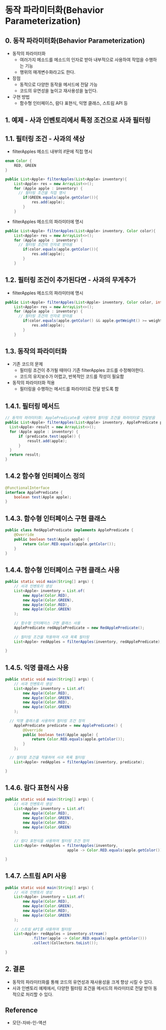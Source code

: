 # 동작 파라미터화(Behavior Parameterization)

## 0. 동작 파라미터화(Behavior Parameterization)

- 동작의 파라미터화
    - 여러가지 메소드를 메소드의 인자로 받아 내부적으로 사용하여 작업을 수행하는 기능
    - 행위의 매개변수화라고도 한다.
- 장점
    - 동적으로 다양한 동작을 메서드에 전달 가능
    - 코드의 유연성을 높이고 재사용성을 높인다.
- 구현 방법
    - 함수형 인터페이스, 람다 표현식, 익명 클래스, 스트림 API 등

## 1. 예제 - 사과 인벤토리에서 특정 조건으로 사과 필터링

## 1.1. 필터링 조건 - 사과의 색상

- filterApples 메소드 내부의 if문에 직접 명시

```java
enum Color { 
	RED, GREEN
}

public List<Apple> filterApples(List<Apple> inventory){
	List<Apple> res = new ArrayList<>();
	for (Apple apple : inventory) {
	  // 필터링 조건을 직접 명시
		if(GREEN.equals(apple.getColor()){
			res.add(apple);
		}
	}
```

- filterApples 메소드의 파라미터에 명시

```java
public List<Apple> filterApples(List<Apple> inventory, Color color){
	List<Apple> res = new ArrayList<>();
	for (Apple apple : inventory) {
	  // 필터링 조건의 인자로 받아옴
		if(color.equals(apple.getColor()){
			res.add(apple);
		}
	}
```

## 1.2. 필터링 조건이 추가된다면 - 사과의 무게추가

- filterApples 메소드의 파라미터에 명시

```java
public List<Apple> filterApples(List<Apple> inventory, Color color, int weight){
	List<Apple> res = new ArrayList<>();
	for (Apple apple : inventory) {
	  // 필터링 조건의 인자로 받아옴
		if(color.equals(apple.getColor() && apple.getWeight() >= weight){
			res.add(apple);
		}
	}
```

## 1.3. 동작의 파라미터화

- 기존 코드의 문제
    - 필터링 조건이 추가될 때마다 기존 filterApples 코드를 수정해야한다.
    - 코드의 유지보수가 어렵고, 반복적인 코드를 작성이 필요함
- 동작의 파라미터화 적용
    - 필터링을 수행하는 메서드를 파라미터로 전달 받도록 함

## 1.4.1. 필터링 메서드

```java
// 동작의 파라미터화: ApplePredicate를 사용하여 필터링 조건을 파라미터로 전달받음
public List<Apple> filterApples(List<Apple> inventory, ApplePredicate predicate) {
  List<Apple> result = new ArrayList<>();
  for (Apple apple : inventory) {
      if (predicate.test(apple)) {
          result.add(apple);
      }
  }
  return result;
}
```

## 1.4.2 함수형 인터페이스 정의

```java
@FunctionalInterface
interface ApplePredicate {
    boolean test(Apple apple);
}
```

## 1.4.3. 함수형 인터페이스 구현 클래스

```java
public class RedApplePredicate implements ApplePredicate {
    @Override
    public boolean test(Apple apple) {
        return Color.RED.equals(apple.getColor());
    }
}
```

## 1.4.4. 함수형 인터페이스 구현 클래스 사용

```java
public static void main(String[] args) {
	// 사과 인벤토리 생성
	List<Apple> inventory = List.of(
		new Apple(Color.RED),
		new Apple(Color.GREEN),
		new Apple(Color.RED),
		new Apple(Color.GREEN)
	);
	
	// 함수형 인터페이스 구현 클래스 사용
	ApplePredicate redApplePredicate = new RedApplePredicate();
	
	// 필터링 조건을 적용하여 사과 목록 필터링
	List<Apple> redApples = filterApples(inventory, redApplePredicate);
	
}

```

## 1.4.5. 익명 클래스 사용

```java
public static void main(String[] args) {
	// 사과 인벤토리 생성
	List<Apple> inventory = List.of(
		new Apple(Color.RED),
		new Apple(Color.GREEN),
		new Apple(Color.RED),
		new Apple(Color.GREEN)
	);
	
  // 익명 클래스를 사용하여 필터링 조건 정의
	ApplePredicate predicate = new ApplePredicate() {
		@Override
		public boolean test(Apple apple) {
			return Color.RED.equals(apple.getColor());
		}
	};

  // 필터링 조건을 적용하여 사과 목록 필터링
	List<Apple> redApples = filterApples(inventory, predicate);

}
```

## 1.4.6. 람다 표현식 사용

```java
public static void main(String[] args) {
	// 사과 인벤토리 생성
	List<Apple> inventory = List.of(
		new Apple(Color.RED),
		new Apple(Color.GREEN),
		new Apple(Color.RED),
		new Apple(Color.GREEN)
	);
	
	// 람다 표현식을 사용하여 필터링 조건 정의
	List<Apple> redApples = filterApples(inventory, 
							apple -> Color.RED.equals(apple.getColor()));

}
```

## 1.4.7. 스트림 API 사용

```java
public static void main(String[] args) {
	// 사과 인벤토리 생성
	List<Apple> inventory = List.of(
		new Apple(Color.RED),
		new Apple(Color.GREEN),
		new Apple(Color.RED),
		new Apple(Color.GREEN)
	);
	
	// 스트림 API를 사용하여 필터링
	List<Apple> redApples = inventory.stream()
			.filter(apple -> Color.RED.equals(apple.getColor()))
			.collect(Collectors.toList());
	
}
```

## 2. 결론

- 동작의 파라미터화를 통해 코드의 유연성과 재사용성을 크게 향상 시킬 수 있다.
- 사과 인벤토리 예제에서, 다양한 필터링 조건을 메서드의 파라미터로 전달 받아 동적으로 처리할 수 있다.


## Reference
- 모던-자바-인-액션